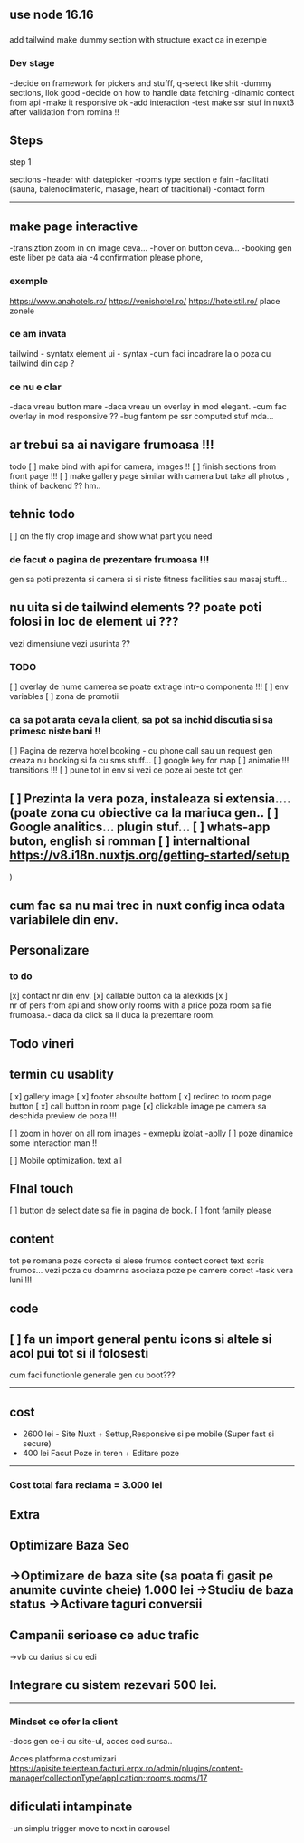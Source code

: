 ## use node 16.16
### 
add tailwind
make dummy section with structure exact ca in exemple

### Dev stage
-decide on framework for pickers and stufff, q-select like shit
-dummy sections, llok good
-decide on how to handle data fetching
-dinamic contect from api 
-make it responsive ok
-add interaction
-test make ssr stuf in nuxt3 after validation from romina !!

## Steps
step 1

sections
-header with datepicker
-rooms type section e fain
-facilitati (sauna, balenoclimateric, masage, heart of traditional)
-contact form

--------
## make page interactive
-transiztion zoom in on image ceva...
-hover on button ceva...
-booking gen este liber pe data aia
-4 confirmation please phone, 

### exemple

https://www.anahotels.ro/
https://venishotel.ro/
https://hotelstil.ro/
place zonele


### ce am invata

tailwind  - syntatx
element ui - syntax
-cum faci incadrare la o poza cu tailwind din cap ?

### ce nu e clar
-daca vreau button mare
-daca vreau un overlay in mod elegant.
-cum fac overlay in mod responsive ??
-bug fantom pe ssr computed stuf mda...

## ar trebui sa ai navigare frumoasa !!!

todo
[ ] make bind with api for camera, images !!
[ ] finish sections from front page !!!
[ ] make gallery page similar with camera but take all photos , think of backend ?? hm..

## tehnic todo

[ ] on the fly crop image and show what part you need

### de facut o pagina de prezentare frumoasa !!!
gen sa poti prezenta si camera si si niste fitness facilities sau masaj stuff...

## nu uita si de tailwind elements ?? poate poti folosi in loc de element ui ???
vezi dimensiune
vezi usurinta ??

### TODO

[ ] overlay de nume camerea se poate extrage intr-o componenta !!!
[ ] env variables
[ ] zona de promotii


### ca sa pot arata ceva la client, sa pot sa inchid discutia si sa primesc niste bani !!

[ ] Pagina de rezerva hotel booking - cu phone call sau un request gen creaza nu booking si fa cu sms stuff...
[ ] google key for map
[ ] animatie !!! transitions !!!
[ ] pune tot in env si vezi ce poze ai peste tot gen

[ ] Prezinta la vera poza, instaleaza si extensia....(poate zona cu obiective ca la mariuca gen..
[ ]  Google analitics... plugin stuf...
[ ] whats-app buton, english si romman
[ ] internaltional
https://v8.i18n.nuxtjs.org/getting-started/setup
----

)

cum fac sa nu mai trec in nuxt config inca odata variabilele din env.
----

## Personalizare

###


### to do 
[x] contact nr din env.
[x] callable button ca la alexkids
[x ]  
nr of pers from api and 
show only rooms with a price
poza room sa fie frumoasa.- daca da click sa il duca la prezentare room.

## Todo vineri
## termin cu usablity
[ x] gallery image
[ x] footer absoulte bottom
[ x] redirec to room page button
[ x] call button in room page
[x] clickable image pe camera sa deschida preview de poza !!!


[ ] zoom in hover on all rom images
    - exmeplu izolat
    -aplly
[ ] poze dinamice some interaction man !!

[ ] Mobile optimization. text all

## FInal touch
[ ] button de select date sa fie in pagina de book.
[ ] font family please

## content
tot pe romana
poze corecte si alese frumos
contect corect text scris frumos...
vezi poza cu doamnna
asociaza poze pe camere corect -task vera luni !!!


## code
[ ] fa un import general pentu icons si altele si acol pui tot si il folosesti
---
cum faci functionle generale gen cu boot???



-----
## cost
- 2600 lei - Site Nuxt + Settup,Responsive si pe mobile (Super fast si secure)
- 400 lei Facut Poze in teren + Editare poze
-----
### Cost total fara reclama = 3.000 lei

## Extra
## Optimizare Baza Seo
->Optimizare de baza site (sa poata fi gasit pe anumite cuvinte cheie)
 1.000 lei 
 ->Studiu de baza status
 ->Activare taguri conversii
 ------

## Campanii serioase ce aduc trafic
->vb cu darius si cu edi

## Integrare cu sistem rezevari 500 lei.
------


### Mindset ce ofer la client 
-docs gen ce-i cu site-ul, acces cod sursa..

Acces platforma costumizari
https://apisite.teleptean.facturi.erpx.ro/admin/plugins/content-manager/collectionType/application::rooms.rooms/17


## dificulati intampinate
-un simplu trigger move to next in carousel